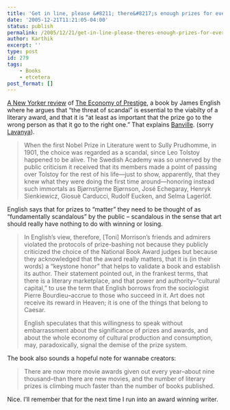 ```yaml
---
title: 'Get in line, please &#8211; there&#8217;s enough prizes for everyone!'
date: '2005-12-21T11:21:05-04:00'
status: publish
permalink: /2005/12/21/get-in-line-please-theres-enough-prizes-for-everyone
author: Karthik
excerpt: ''
type: post
id: 279
tags:
    - Books
    - etcetera
post_format: []
---
```

[A New Yorker review](http://www.newyorker.com/critics/books/articles/051226crbo_books) of [The Economy of Prestige](http://www.hup.harvard.edu/catalog/ENGECO.html), a book by James English where he argues that “the threat of scandal” is essential to the viabilty of a literary award, and that it is “at least as important that the prize go to the wrong person as that it go to the right one.” That explains [Banville](https://stochastica.net/2005/10/14/on-the-ability-of-a-prizewinning-book-to-change-minds/). (sorry [Lavanya](http://justjots.blogspot.com)).

> When the first Nobel Prize in Literature went to Sully Prudhomme, in 1901, the choice was regarded as a scandal, since Leo Tolstoy happened to be alive. The Swedish Academy was so unnerved by the public criticism it received that its members made a point of passing over Tolstoy for the rest of his life—just to show, apparently, that they knew what they were doing the first time around—honoring instead such immortals as Bjørnstjerne Bjørnson, José Echegaray, Henryk Sienkiewicz, Giosuè Carducci, Rudolf Eucken, and Selma Lagerlöf.

English says that for prizes to “matter” they need to be thought of as “fundamentally scandalous” by the public – scandalous in the sense that art should really have nothing to do with winning or losing.

> In English’s view, therefore, \[Toni\] Morrison’s friends and admirers violated the protocols of prize-bashing not because they publicly criticized the choice of the National Book Award judges but because they acknowledged that the award really matters, that it is (in their words) a “keystone honor” that helps to validate a book and establish its author. Their statement pointed out, in the frankest terms, that there is a literary marketplace, and that power and authority–“cultural capital,” to use the term that English borrows from the sociologist Pierre Bourdieu–accrue to those who succeed in it. Art does not receive its reward in Heaven; it is one of the things that belong to Caesar.
> 
> English speculates that this willingness to speak without embarrassment about the significance of prizes and awards, and about the whole economy of cultural production and consumption, may, paradoxically, signal the demise of the prize system.

The book also sounds a hopeful note for wannabe creators:

> There are now more movie awards given out every year–about nine thousand–than there are new movies, and the number of literary prizes is climbing much faster than the number of books published.

Nice. I’ll remember that for the next time I run into an award winning writer.
